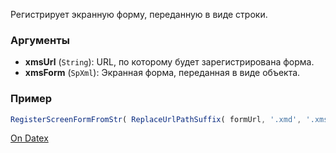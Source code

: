 Регистрирует экранную форму, переданную в виде строки.

### Аргументы
- **xmsUrl** (`String`): URL, по которому будет зарегистрирована форма.
- **xmsForm** (`SpXml`): Экранная форма, переданная в виде объекта.

### Пример
```js
RegisterScreenFormFromStr( ReplaceUrlPathSuffix( formUrl, '.xmd', '.xms' ), screenFormData );  RegisterScreenFormFromStr( vocInfo.object_screen_form_url, LoadUrlData( 'base1_voc_object.xms' ) );
```

[On Datex](http://docs.datex.ru/article.htm?id=5665465792879477139)